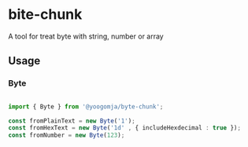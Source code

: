 # bite-chunk

A tool for treat byte with string, number or array

## Usage

### Byte

```typescript

import { Byte } from '@yoogomja/byte-chunk';

const fromPlainText = new Byte('1');
const fromHexText = new Byte('1d' , { includeHexdecimal : true });
const fromNumber = new Byte(123);

```
